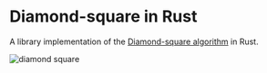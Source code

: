 # Diamond-square in Rust

A library implementation of the [Diamond-square algorithm](https://en.wikipedia.org/wiki/Diamond-square_algorithm) in Rust.

![diamond square](https://raw.githubusercontent.com/evuez/diamond-square/master/map.png)
